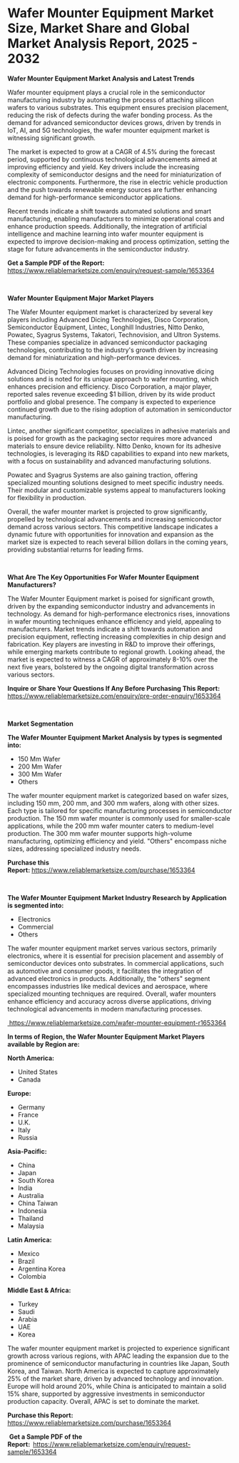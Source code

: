 <p><h1>Wafer Mounter Equipment Market Size, Market Share and Global Market Analysis Report, 2025 - 2032</h1></p><p><strong>Wafer Mounter Equipment Market Analysis and Latest Trends</strong></p>
<p><p>Wafer mounter equipment plays a crucial role in the semiconductor manufacturing industry by automating the process of attaching silicon wafers to various substrates. This equipment ensures precision placement, reducing the risk of defects during the wafer bonding process. As the demand for advanced semiconductor devices grows, driven by trends in IoT, AI, and 5G technologies, the wafer mounter equipment market is witnessing significant growth.</p><p>The market is expected to grow at a CAGR of 4.5% during the forecast period, supported by continuous technological advancements aimed at improving efficiency and yield. Key drivers include the increasing complexity of semiconductor designs and the need for miniaturization of electronic components. Furthermore, the rise in electric vehicle production and the push towards renewable energy sources are further enhancing demand for high-performance semiconductor applications.</p><p>Recent trends indicate a shift towards automated solutions and smart manufacturing, enabling manufacturers to minimize operational costs and enhance production speeds. Additionally, the integration of artificial intelligence and machine learning into wafer mounter equipment is expected to improve decision-making and process optimization, setting the stage for future advancements in the semiconductor industry.</p></p>
<p><strong>Get a Sample PDF of the Report:&nbsp;</strong> <a href="https://www.reliablemarketsize.com/enquiry/request-sample/1653364?utm_campaign=3218&utm_medium=2&utm_source=Github&utm_content=ia&utm_term=18042025&utm_id=wafer-mounter-equipment">https://www.reliablemarketsize.com/enquiry/request-sample/1653364</a></p>
<p>&nbsp;</p>
<p><strong>Wafer Mounter Equipment Major Market Players</strong></p>
<p><p>The Wafer Mounter equipment market is characterized by several key players including Advanced Dicing Technologies, Disco Corporation, Semiconductor Equipment, Lintec, Longhill Industries, Nitto Denko, Powatec, Syagrus Systems, Takatori, Technovision, and Ultron Systems. These companies specialize in advanced semiconductor packaging technologies, contributing to the industry's growth driven by increasing demand for miniaturization and high-performance devices.</p><p>Advanced Dicing Technologies focuses on providing innovative dicing solutions and is noted for its unique approach to wafer mounting, which enhances precision and efficiency. Disco Corporation, a major player, reported sales revenue exceeding $1 billion, driven by its wide product portfolio and global presence. The company is expected to experience continued growth due to the rising adoption of automation in semiconductor manufacturing.</p><p>Lintec, another significant competitor, specializes in adhesive materials and is poised for growth as the packaging sector requires more advanced materials to ensure device reliability. Nitto Denko, known for its adhesive technologies, is leveraging its R&D capabilities to expand into new markets, with a focus on sustainability and advanced manufacturing solutions.</p><p>Powatec and Syagrus Systems are also gaining traction, offering specialized mounting solutions designed to meet specific industry needs. Their modular and customizable systems appeal to manufacturers looking for flexibility in production.</p><p>Overall, the wafer mounter market is projected to grow significantly, propelled by technological advancements and increasing semiconductor demand across various sectors. This competitive landscape indicates a dynamic future with opportunities for innovation and expansion as the market size is expected to reach several billion dollars in the coming years, providing substantial returns for leading firms.</p></p>
<p>&nbsp;</p>
<p><strong>What Are The Key Opportunities For Wafer Mounter Equipment Manufacturers?</strong></p>
<p><p>The Wafer Mounter Equipment market is poised for significant growth, driven by the expanding semiconductor industry and advancements in technology. As demand for high-performance electronics rises, innovations in wafer mounting techniques enhance efficiency and yield, appealing to manufacturers. Market trends indicate a shift towards automation and precision equipment, reflecting increasing complexities in chip design and fabrication. Key players are investing in R&D to improve their offerings, while emerging markets contribute to regional growth. Looking ahead, the market is expected to witness a CAGR of approximately 8-10% over the next five years, bolstered by the ongoing digital transformation across various sectors.</p></p>
<p><strong>Inquire or Share Your Questions If Any Before Purchasing This Report:</strong> <a href="https://www.reliablemarketsize.com/enquiry/pre-order-enquiry/1653364?utm_campaign=3218&utm_medium=2&utm_source=Github&utm_content=ia&utm_term=18042025&utm_id=wafer-mounter-equipment">https://www.reliablemarketsize.com/enquiry/pre-order-enquiry/1653364</a></p>
<p>&nbsp;</p>
<p><strong>Market Segmentation</strong></p>
<p><strong>The Wafer Mounter Equipment Market Analysis by types is segmented into:</strong></p>
<p><ul><li>150 Mm Wafer</li><li>200 Mm Wafer</li><li>300 Mm Wafer</li><li>Others</li></ul></p>
<p><p>The wafer mounter equipment market is categorized based on wafer sizes, including 150 mm, 200 mm, and 300 mm wafers, along with other sizes. Each type is tailored for specific manufacturing processes in semiconductor production. The 150 mm wafer mounter is commonly used for smaller-scale applications, while the 200 mm wafer mounter caters to medium-level production. The 300 mm wafer mounter supports high-volume manufacturing, optimizing efficiency and yield. "Others" encompass niche sizes, addressing specialized industry needs.</p></p>
<p><strong>Purchase this Report:&nbsp;</strong><a href="https://www.reliablemarketsize.com/purchase/1653364?utm_campaign=3218&utm_medium=2&utm_source=Github&utm_content=ia&utm_term=18042025&utm_id=wafer-mounter-equipment">https://www.reliablemarketsize.com/purchase/1653364</a></p>
<p>&nbsp;</p>
<p><strong>The Wafer Mounter Equipment Market Industry Research by Application is segmented into:</strong></p>
<p><ul><li>Electronics</li><li>Commercial</li><li>Others</li></ul></p>
<p><p>The wafer mounter equipment market serves various sectors, primarily electronics, where it is essential for precision placement and assembly of semiconductor devices onto substrates. In commercial applications, such as automotive and consumer goods, it facilitates the integration of advanced electronics in products. Additionally, the "others" segment encompasses industries like medical devices and aerospace, where specialized mounting techniques are required. Overall, wafer mounters enhance efficiency and accuracy across diverse applications, driving technological advancements in modern manufacturing processes.</p></p>
<p><a href="https://www.reliablemarketsize.com/wafer-mounter-equipment-r1653364?utm_campaign=3218&utm_medium=2&utm_source=Github&utm_content=ia&utm_term=18042025&utm_id=wafer-mounter-equipment">&nbsp;https://www.reliablemarketsize.com/wafer-mounter-equipment-r1653364</a></p>
<p><strong>In terms of Region, the Wafer Mounter Equipment Market Players available by Region are:</strong></p>
<p>
    <p> <strong> North America: </strong>
        <ul>
            <li>United States</li>
            <li>Canada</li>
        </ul>
        </p> 
    <p> <strong> Europe: </strong>
        <ul>
            <li>Germany</li>
            <li>France</li>
            <li>U.K.</li>
            <li>Italy</li>
            <li>Russia</li>
        </ul>
        </p> 
    <p> <strong> Asia-Pacific: </strong>
        <ul>
            <li>China</li>
            <li>Japan</li>
            <li>South Korea</li>
            <li>India</li>
            <li>Australia</li>
            <li>China Taiwan</li>
            <li>Indonesia</li>
            <li>Thailand</li>
            <li>Malaysia</li>
        </ul>
        </p> 
    <p> <strong> Latin America: </strong>
        <ul>
            <li>Mexico</li>
            <li>Brazil</li>
            <li>Argentina Korea</li>
            <li>Colombia</li>
        </ul>
        </p> 
    <p> <strong> Middle East & Africa: </strong>
        <ul>
            <li>Turkey</li>
            <li>Saudi</li>
            <li>Arabia</li>
            <li>UAE</li>
            <li>Korea</li>
        </ul>
    </p>
    </p>
<p><p>The wafer mounter equipment market is projected to experience significant growth across various regions, with APAC leading the expansion due to the prominence of semiconductor manufacturing in countries like Japan, South Korea, and Taiwan. North America is expected to capture approximately 25% of the market share, driven by advanced technology and innovation. Europe will hold around 20%, while China is anticipated to maintain a solid 15% share, supported by aggressive investments in semiconductor production capacity. Overall, APAC is set to dominate the market.</p></p>
<p><strong>Purchase this Report: </strong><a href="https://www.reliablemarketsize.com/purchase/1653364?utm_campaign=3218&utm_medium=2&utm_source=Github&utm_content=ia&utm_term=18042025&utm_id=wafer-mounter-equipment">https://www.reliablemarketsize.com/purchase/1653364</a></p>
<p>&nbsp;<strong>Get a Sample PDF of the Report:&nbsp;&nbsp;</strong><a href="https://www.reliablemarketsize.com/enquiry/request-sample/1653364?utm_campaign=3218&utm_medium=2&utm_source=Github&utm_content=ia&utm_term=18042025&utm_id=wafer-mounter-equipment">https://www.reliablemarketsize.com/enquiry/request-sample/1653364</a></p>
<p><strong></strong></p>
<p><p></p><p></p><p></p></p>